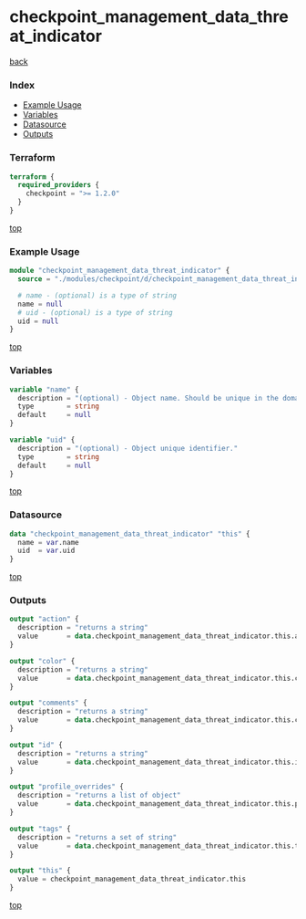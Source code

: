 # checkpoint_management_data_threat_indicator

[back](../checkpoint.md)

### Index

- [Example Usage](#example-usage)
- [Variables](#variables)
- [Datasource](#datasource)
- [Outputs](#outputs)

### Terraform

```terraform
terraform {
  required_providers {
    checkpoint = ">= 1.2.0"
  }
}
```

[top](#index)

### Example Usage

```terraform
module "checkpoint_management_data_threat_indicator" {
  source = "./modules/checkpoint/d/checkpoint_management_data_threat_indicator"

  # name - (optional) is a type of string
  name = null
  # uid - (optional) is a type of string
  uid = null
}
```

[top](#index)

### Variables

```terraform
variable "name" {
  description = "(optional) - Object name. Should be unique in the domain."
  type        = string
  default     = null
}

variable "uid" {
  description = "(optional) - Object unique identifier."
  type        = string
  default     = null
}
```

[top](#index)

### Datasource

```terraform
data "checkpoint_management_data_threat_indicator" "this" {
  name = var.name
  uid  = var.uid
}
```

[top](#index)

### Outputs

```terraform
output "action" {
  description = "returns a string"
  value       = data.checkpoint_management_data_threat_indicator.this.action
}

output "color" {
  description = "returns a string"
  value       = data.checkpoint_management_data_threat_indicator.this.color
}

output "comments" {
  description = "returns a string"
  value       = data.checkpoint_management_data_threat_indicator.this.comments
}

output "id" {
  description = "returns a string"
  value       = data.checkpoint_management_data_threat_indicator.this.id
}

output "profile_overrides" {
  description = "returns a list of object"
  value       = data.checkpoint_management_data_threat_indicator.this.profile_overrides
}

output "tags" {
  description = "returns a set of string"
  value       = data.checkpoint_management_data_threat_indicator.this.tags
}

output "this" {
  value = checkpoint_management_data_threat_indicator.this
}
```

[top](#index)